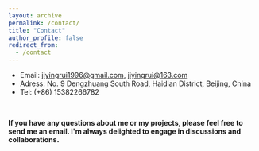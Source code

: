 ```yaml
---
layout: archive
permalink: /contact/
title: "Contact"
author_profile: false
redirect_from: 
  - /contact
---
```


* Email: <jiyingrui1996@gmail.com>, <jiyingrui@163.com>
* Adress: No. 9 Dengzhuang South Road, Haidian District, Beijing, China
* Tel: (+86) 15382266782
<br>

**If you have any questions about me or my projects, please feel free to send me an email. I'm always delighted to engage in discussions and collaborations.**
